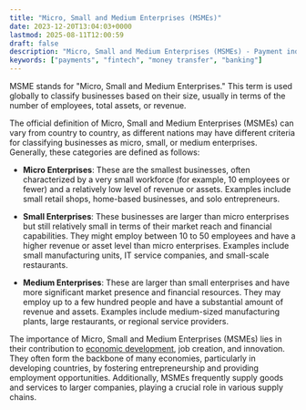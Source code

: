```yaml
---
title: "Micro, Small and Medium Enterprises (MSMEs)"
date: 2023-12-20T13:04:03+0000
lastmod: 2025-08-11T12:00:59
draft: false
description: "Micro, Small and Medium Enterprises (MSMEs) - Payment industry knowledge and insights"
keywords: ["payments", "fintech", "money transfer", "banking"]
---
```


MSME stands for "Micro, Small and Medium Enterprises." This term is used globally to classify businesses based on their size, usually in terms of the number of employees, total assets, or revenue.

The official definition of Micro, Small and Medium Enterprises (MSMEs) can vary from country to country, as different nations may have different criteria for classifying businesses as micro, small, or medium enterprises. Generally, these categories are defined as follows:

- **Micro Enterprises**: These are the smallest businesses, often characterized by a very small workforce (for example, 10 employees or fewer) and a relatively low level of revenue or assets. Examples include small retail shops, home-based businesses, and solo entrepreneurs.

- **Small Enterprises**: These businesses are larger than micro enterprises but still relatively small in terms of their market reach and financial capabilities. They might employ between 10 to 50 employees and have a higher revenue or asset level than micro enterprises. Examples include small manufacturing units, IT service companies, and small-scale restaurants.

- **Medium Enterprises**: These are larger than small enterprises and have more significant market presence and financial resources. They may employ up to a few hundred people and have a substantial amount of revenue and assets. Examples include medium-sized manufacturing plants, large restaurants, or regional service providers.

The importance of Micro, Small and Medium Enterprises (MSMEs) lies in their contribution to [economic development](https://faisalkhanllc.xyz/resources/payments-wiki/o/organisation-for-economic-co-operation-and-development-oecd/), job creation, and innovation. They often form the backbone of many economies, particularly in developing countries, by fostering entrepreneurship and providing employment opportunities. Additionally, MSMEs frequently supply goods and services to larger companies, playing a crucial role in various supply chains.